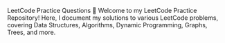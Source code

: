LeetCode Practice Questions 🚀
Welcome to my LeetCode Practice Repository! Here, I document my solutions to various LeetCode problems, covering Data Structures, Algorithms, Dynamic Programming, Graphs, Trees, and more.

